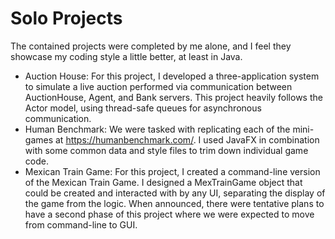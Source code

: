 # Solo Projects

The contained projects were completed by me alone, and I feel they showcase my coding style a little better, at least in Java. 

- Auction House: For this project, I developed a three-application system to simulate a live auction performed via communication between AuctionHouse, Agent, and Bank servers. This project heavily follows the Actor model, using thread-safe queues for asynchronous communication.
- Human Benchmark: We were tasked with replicating each of the mini-games at https://humanbenchmark.com/. I used JavaFX in combination with some common data and style files to trim down individual game code.
- Mexican Train Game: For this project, I created a command-line version of the Mexican Train Game. I designed a MexTrainGame object that could be created and interacted with by any UI, separating the display of the game from the logic. When announced, there were tentative plans to have a second phase of this project where we were expected to move from command-line to GUI.
